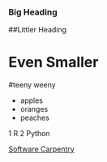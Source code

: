 ### Big Heading
##Littler Heading
# Even Smaller
#teeny weeny

- apples
- oranges
- peaches

1 R
2 Python

[Software Carpentry](http://software-carpentry.org)
